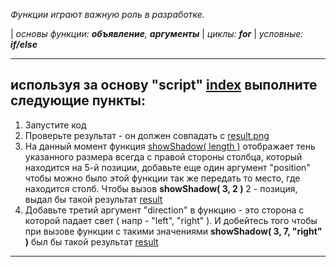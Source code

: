 *Функции играют важную роль в разработке.*

| *основы функции: **объявление**, **аргументы***
| *циклы: **for***
| *условные: **if/else***

---
## используя за основу "script" [index](./index.html) выполните следующие пункты:
1. Запустите код
2. Проверьте результат  - он должен совпадать с [result.png](./result.png)
3. На данный момент функция [showShadow( length )](./index.html#L8) отображает тень указанного размера всегда с правой стороны столбца, который находится на 5-й позиции, добавьте еще один аргумент "position" чтобы можно было этой функции так же передать то место, где находится столб.  Чтобы вызов **showShadow( 3, 2 )** 2 - позиция, выдал бы такой результат [result](./result-2.png)
4. Добавьте третий аргумент "direction" в функцию - это сторона с которой падает свет ( напр - "left", "right" ). И добейтесь того чтобы при вызове функции с такими значениями **showShadow( 3, 7, "right" )** был бы такой результат [result](./result-3.png)

   
---
